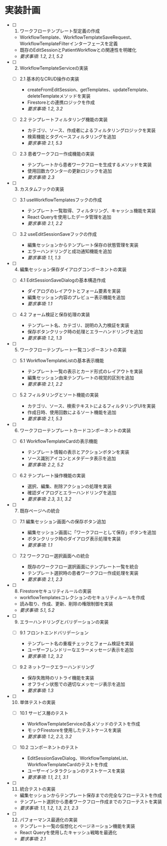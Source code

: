 # 実装計画

- [ ] 1. ワークフローテンプレート型定義の作成




  - WorkflowTemplate、WorkflowTemplateSaveRequest、WorkflowTemplateFilterインターフェースを定義
  - 既存のEditSessionとPatientWorkflowとの関連性を明確化
  - _要求事項: 1.2, 2.1, 5.2_

- [ ] 2. WorkflowTemplateServiceの実装
  - [ ] 2.1 基本的なCRUD操作の実装
    - createFromEditSession、getTemplates、updateTemplate、deleteTemplateメソッドを実装
    - Firestoreとの連携ロジックを作成
    - _要求事項: 1.2, 3.2_

  - [ ] 2.2 テンプレートフィルタリング機能の実装
    - カテゴリ、ソース、作成者によるフィルタリングロジックを実装
    - 検索機能とタグベースフィルタリングを追加
    - _要求事項: 2.1, 5.3_

  - [ ] 2.3 患者ワークフロー作成機能の実装
    - テンプレートから患者ワークフローを生成するメソッドを実装
    - 使用回数カウンターの更新ロジックを追加
    - _要求事項: 2.3_

- [ ] 3. カスタムフックの実装
  - [ ] 3.1 useWorkflowTemplatesフックの作成
    - テンプレート一覧取得、フィルタリング、キャッシュ機能を実装
    - React Queryを使用したデータ管理を追加
    - _要求事項: 2.1, 2.2_

  - [ ] 3.2 useEditSessionSaveフックの作成
    - 編集セッションからテンプレート保存の状態管理を実装
    - エラーハンドリングと成功通知機能を追加
    - _要求事項: 1.1, 1.3_

- [ ] 4. 編集セッション保存ダイアログコンポーネントの実装
  - [ ] 4.1 EditSessionSaveDialogの基本構造作成
    - ダイアログのレイアウトとフォーム要素を実装
    - 編集セッション内容のプレビュー表示機能を追加
    - _要求事項: 1.1_

  - [ ] 4.2 フォーム検証と保存処理の実装
    - テンプレート名、カテゴリ、説明の入力検証を実装
    - 保存ボタンクリック時の処理とエラーハンドリングを追加
    - _要求事項: 1.2, 1.3_

- [ ] 5. ワークフローテンプレート一覧コンポーネントの実装
  - [ ] 5.1 WorkflowTemplateListの基本表示機能
    - テンプレート一覧の表示とカード形式のレイアウトを実装
    - 編集セッション由来テンプレートの視覚的区別を追加
    - _要求事項: 2.1, 2.2_

  - [ ] 5.2 フィルタリングとソート機能の実装
    - カテゴリ、ソース、検索テキストによるフィルタリングUIを実装
    - 作成日時、使用回数によるソート機能を追加
    - _要求事項: 2.1, 5.3_

- [ ] 6. ワークフローテンプレートカードコンポーネントの実装
  - [ ] 6.1 WorkflowTemplateCardの表示機能
    - テンプレート情報の表示とアクションボタンを実装
    - ソース識別アイコンとメタデータ表示を追加
    - _要求事項: 2.2, 5.2_

  - [ ] 6.2 テンプレート操作機能の実装
    - 選択、編集、削除アクションの処理を実装
    - 確認ダイアログとエラーハンドリングを追加
    - _要求事項: 2.3, 3.1, 3.2_

- [ ] 7. 既存ページへの統合
  - [ ] 7.1 編集セッション画面への保存ボタン追加
    - 編集セッション画面に「ワークフローとして保存」ボタンを追加
    - ボタンクリック時のダイアログ表示処理を実装
    - _要求事項: 1.1_

  - [ ] 7.2 ワークフロー選択画面への統合
    - 既存のワークフロー選択画面にテンプレート一覧を統合
    - テンプレート選択時の患者ワークフロー作成処理を実装
    - _要求事項: 2.1, 2.3_

- [ ] 8. Firestoreセキュリティルールの実装
  - workflowTemplatesコレクションのセキュリティルールを作成
  - 読み取り、作成、更新、削除の権限制御を実装
  - _要求事項: 5.1, 5.2_

- [ ] 9. エラーハンドリングとバリデーションの実装
  - [ ] 9.1 フロントエンドバリデーション
    - テンプレート名の重複チェックとフォーム検証を実装
    - ユーザーフレンドリーなエラーメッセージ表示を追加
    - _要求事項: 1.2, 3.2_

  - [ ] 9.2 ネットワークエラーハンドリング
    - 保存失敗時のリトライ機能を実装
    - オフライン状態での適切なメッセージ表示を追加
    - _要求事項: 1.3_

- [ ] 10. 単体テストの実装
  - [ ] 10.1 サービス層のテスト
    - WorkflowTemplateServiceの各メソッドのテストを作成
    - モックFirestoreを使用したテストケースを実装
    - _要求事項: 1.2, 2.3, 3.2_

  - [ ] 10.2 コンポーネントのテスト
    - EditSessionSaveDialog、WorkflowTemplateList、WorkflowTemplateCardのテストを作成
    - ユーザーインタラクションのテストケースを実装
    - _要求事項: 1.1, 2.1, 3.1_

- [ ] 11. 統合テストの実装
  - 編集セッションからテンプレート保存までの完全なフローテストを作成
  - テンプレート選択から患者ワークフロー作成までのフローテストを実装
  - _要求事項: 1.1, 1.2, 1.3, 2.1, 2.3_

- [ ] 12. パフォーマンス最適化の実装
  - テンプレート一覧の仮想化とページネーション機能を実装
  - React Queryを使用したキャッシュ戦略を最適化
  - _要求事項: 2.1_